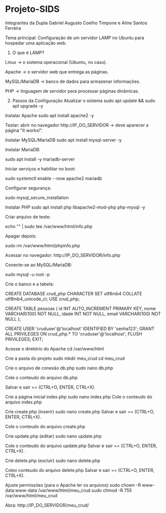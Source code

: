 # Projeto-SIDS

Integrantes da Dupla Gabriel Augusto Coelho Timpone e Aline Santos Ferreira

Tema principal: Configuração de um servidor LAMP no Ubuntu para hospedar uma aplicação web.

1. O que é LAMP?

Linux → o sistema operacional (Ubuntu, no caso).

Apache → o servidor web que entrega as páginas.

MySQL/MariaDB → banco de dados para armazenar informações.

PHP → linguagem de servidor para processar páginas dinâmicas.



2. Passos da Configuração
Atualizar o sistema
sudo apt update && sudo apt upgrade -y



Instalar Apache
sudo apt install apache2 -y


Testar: abrir no navegador http://IP_DO_SERVIDOR → deve aparecer a página "It works!".


Instalar MySQL/MariaDB
sudo apt install mysql-server -y



Instalar MariaDB:

sudo apt install -y mariadb-server



Iniciar serviços e habilitar no boot:

sudo systemctl enable --now apache2 mariadb



Configurar segurança:

sudo mysql_secure_installation



Instalar PHP
sudo apt install php libapache2-mod-php php-mysql -y



Criar arquivo de teste:

echo "<?php phpinfo(); ?>" | sudo tee /var/www/html/info.php



Apagar depois:

sudo rm /var/www/html/phpinfo.php



Acessar no navegador: http://IP_DO_SERVIDOR/info.php


Conecte-se ao MySQL/MariaDB:

sudo mysql -u root -p


Crie o banco e a tabela:

CREATE DATABASE crud_php CHARACTER SET utf8mb4 COLLATE utf8mb4_unicode_ci;
USE crud_php;

CREATE TABLE pessoas (
    id INT AUTO_INCREMENT PRIMARY KEY,
    nome VARCHAR(100) NOT NULL,
    idade INT NOT NULL,
    email VARCHAR(100) NOT NULL
);

CREATE USER 'cruduser'@'localhost' IDENTIFIED BY 'senha123';
GRANT ALL PRIVILEGES ON crud_php.* TO 'cruduser'@'localhost';
FLUSH PRIVILEGES;
EXIT;



Acesse o diretório do Apache
cd /var/www/html



Crie a pasta do projeto
sudo mkdir meu_crud
cd meu_crud



Crie o arquivo de conexão db.php
sudo nano db.php

Cole o conteudo do arquivo db.php

Salvar e sair == (CTRL+O, ENTER, CTRL+X).



Crie a página inicial index.php
sudo nano index.php
Cole o conteudo do arquivo index.php



Crie create.php (inserir)
sudo nano create.php
Salvar e sair == (CTRL+O, ENTER, CTRL+X).



Cole o conteudo do arquivo create.php

Crie update.php (editar)
sudo nano update.php



Cole o conteudo do arquivo update.php
Salvar e sair == (CTRL+O, ENTER, CTRL+X).



Crie delete.php (excluir)
sudo nano delete.php

Coleo conteudo do arquivo delete.php
Salvar e sair == (CTRL+O, ENTER, CTRL+X).



Ajuste permissões (para o Apache ler os arquivos)
sudo chown -R www-data:www-data /var/www/html/meu_crud
sudo chmod -R 755 /var/www/html/meu_crud



Abra:
http://IP_DO_SERVIDOR/meu_crud/
